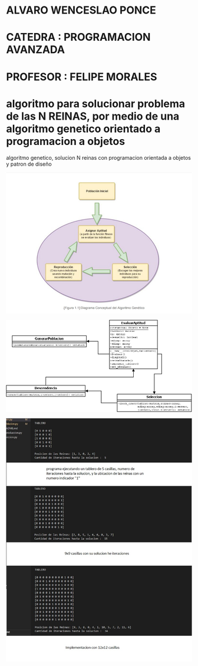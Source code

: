 # ALVARO WENCESLAO PONCE
# CATEDRA : PROGRAMACION AVANZADA
# PROFESOR : FELIPE MORALES

# algoritmo para solucionar problema de las N REINAS, por medio de una algoritmo genetico orientado a programacion a objetos
algoritmo genetico, solucion N reinas con programacion orientada a objetos y patron de diseño


![](https://github.com/tecnoexit/n_reinas_poo/blob/main/4.jpeg)

![](https://github.com/tecnoexit/n_reinas_poo/blob/main/8.png)

![](https://github.com/tecnoexit/n_reinas_poo/blob/main/5.jpeg)
